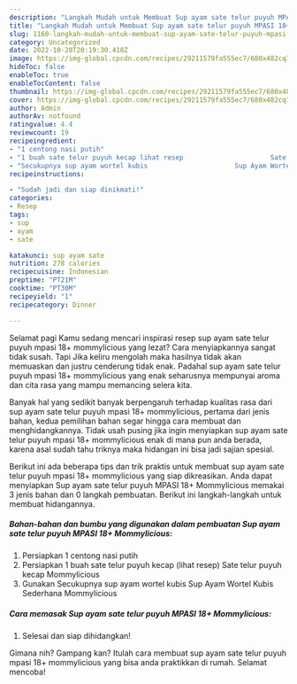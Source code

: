 ```yaml
---
description: "Langkah Mudah untuk Membuat Sup ayam sate telur puyuh MPASI 18+ Mommylicious Anti Gagal"
title: "Langkah Mudah untuk Membuat Sup ayam sate telur puyuh MPASI 18+ Mommylicious Anti Gagal"
slug: 1160-langkah-mudah-untuk-membuat-sup-ayam-sate-telur-puyuh-mpasi-18-mommylicious-anti-gagal
category: Uncategorized
date: 2022-10-20T20:19:30.418Z
image: https://img-global.cpcdn.com/recipes/29211579fa555ec7/680x482cq70/sup-ayam-sate-telur-puyuh-mpasi-18-mommylicious-foto-resep-utama.jpg
hideToc: false
enableToc: true
enableTocContent: false
thumbnail: https://img-global.cpcdn.com/recipes/29211579fa555ec7/680x482cq70/sup-ayam-sate-telur-puyuh-mpasi-18-mommylicious-foto-resep-utama.jpg
cover: https://img-global.cpcdn.com/recipes/29211579fa555ec7/680x482cq70/sup-ayam-sate-telur-puyuh-mpasi-18-mommylicious-foto-resep-utama.jpg
author: Admin
authorAv: notfound
ratingvalue: 4.4
reviewcount: 19
recipeingredient:
- "1 centong nasi putih"
- "1 buah sate telur puyuh kecap lihat resep                      Sate telur puyuh kecap Mommylicious"
- "Secukupnya sup ayam wortel kubis                      Sup Ayam Wortel Kubis Sederhana Mommylicious"
recipeinstructions:

- "Sudah jadi dan siap dinikmati!"
categories:
- Resep
tags:
- sup
- ayam
- sate

katakunci: sup ayam sate 
nutrition: 278 calories
recipecuisine: Indonesian
preptime: "PT21M"
cooktime: "PT30M"
recipeyield: "1"
recipecategory: Dinner

---
```



Selamat pagi Kamu sedang mencari inspirasi resep sup ayam sate telur puyuh mpasi 18+ mommylicious yang lezat? Cara menyiapkannya sangat tidak susah. Tapi Jika keliru mengolah maka hasilnya tidak akan memuaskan dan justru cenderung tidak enak. Padahal sup ayam sate telur puyuh mpasi 18+ mommylicious yang enak seharusnya mempunyai aroma dan cita rasa yang mampu memancing selera kita.




Banyak hal yang sedikit banyak berpengaruh terhadap kualitas rasa dari sup ayam sate telur puyuh mpasi 18+ mommylicious, pertama dari jenis bahan, kedua pemilihan bahan segar hingga cara membuat dan menghidangkannya. Tidak usah pusing jika ingin menyiapkan sup ayam sate telur puyuh mpasi 18+ mommylicious enak di mana pun anda berada, karena asal sudah tahu triknya maka hidangan ini bisa jadi sajian spesial.


Berikut ini ada beberapa tips dan trik praktis untuk membuat sup ayam sate telur puyuh mpasi 18+ mommylicious yang siap dikreasikan. Anda dapat menyiapkan Sup ayam sate telur puyuh MPASI 18+ Mommylicious memakai 3 jenis bahan dan 0 langkah pembuatan. Berikut ini langkah-langkah untuk membuat hidangannya.

<!--inarticleads1-->

##### Bahan-bahan dan bumbu yang digunakan dalam pembuatan Sup ayam sate telur puyuh MPASI 18+ Mommylicious:

1. Persiapkan 1 centong nasi putih
1. Persiapkan 1 buah sate telur puyuh kecap (lihat resep)                      Sate telur puyuh kecap Mommylicious
1. Gunakan Secukupnya sup ayam wortel kubis                      Sup Ayam Wortel Kubis Sederhana Mommylicious




<!--inarticleads2-->

##### Cara memasak Sup ayam sate telur puyuh MPASI 18+ Mommylicious:


1. Selesai dan siap dihidangkan!



Gimana nih? Gampang kan? Itulah cara membuat sup ayam sate telur puyuh mpasi 18+ mommylicious yang bisa anda praktikkan di rumah. Selamat mencoba!
